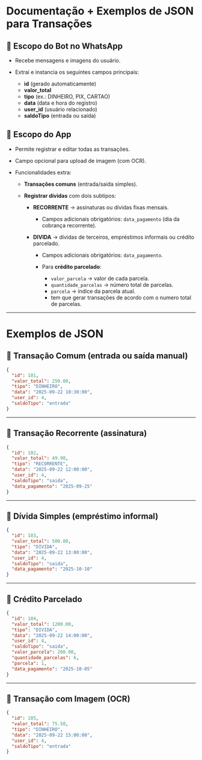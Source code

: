 # Documentação + Exemplos de JSON para Transações

## 📌 Escopo do Bot no WhatsApp

* Recebe mensagens e imagens do usuário.
* Extrai e instancia os seguintes campos principais:

  * **id** (gerado automaticamente)
  * **valor\_total**
  * **tipo** (ex.: DINHEIRO, PIX, CARTAO)
  * **data** (data e hora do registro)
  * **user\_id** (usuário relacionado)
  * **saldoTipo** (entrada ou saída)

## 📌 Escopo do App

* Permite registrar e editar todas as transações.
* Campo opcional para upload de imagem (com OCR).
* Funcionalidades extra:

  * **Transações comuns** (entrada/saída simples).
  * **Registrar dívidas** com dois subtipos:

    * **RECORRENTE** → assinaturas ou dívidas fixas mensais.

      * Campos adicionais obrigatórios: `data_pagamento` (dia da cobrança recorrente).
    * **DIVIDA** → dívidas de terceiros, empréstimos informais ou crédito parcelado.

      * Campos adicionais obrigatórios: `data_pagamento`.
      * Para **crédito parcelado**:

        * `valor_parcela` → valor de cada parcela.
        * `quantidade_parcelas` → número total de parcelas.
        * `parcela` → índice da parcela atual.
        * tem que gerar transações de acordo com o numero total de parcelas.

---

# Exemplos de JSON

## 🔹 Transação Comum (entrada ou saída manual)

```json
{
  "id": 101,
  "valor_total": 250.00,
  "tipo": "DINHEIRO",
  "data": "2025-09-22 10:30:00",
  "user_id": 4,
  "saldoTipo": "entrada"
}
```

---

## 🔹 Transação Recorrente (assinatura)

```json
{
  "id": 102,
  "valor_total": 49.90,
  "tipo": "RECORRENTE",
  "data": "2025-09-22 12:00:00",
  "user_id": 4,
  "saldoTipo": "saida",
  "data_pagamento": "2025-09-25"
}
```

---

## 🔹 Dívida Simples (empréstimo informal)

```json
{
  "id": 103,
  "valor_total": 500.00,
  "tipo": "DIVIDA",
  "data": "2025-09-22 13:00:00",
  "user_id": 4,
  "saldoTipo": "saida",
  "data_pagamento": "2025-10-10"
}
```

---

## 🔹 Crédito Parcelado

```json
{
  "id": 104,
  "valor_total": 1200.00,
  "tipo": "DIVIDA",
  "data": "2025-09-22 14:00:00",
  "user_id": 4,
  "saldoTipo": "saida",
  "valor_parcela": 200.00,
  "quantidade_parcelas": 6,
  "parcela": 1,
  "data_pagamento": "2025-10-05"
}
```

---

## 🔹 Transação com Imagem (OCR)

```json
{
  "id": 105,
  "valor_total": 75.50,
  "tipo": "DINHEIRO",
  "data": "2025-09-22 15:00:00",
  "user_id": 4,
  "saldoTipo": "entrada"
}
```
